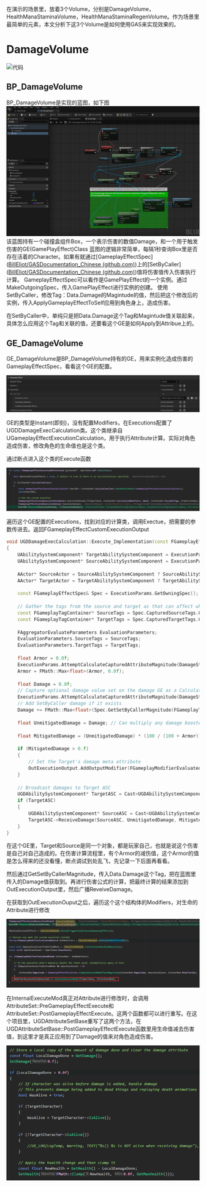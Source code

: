 在演示的场景里，放着3个Volume，分别是DamageVolume，HealthManaStaminaVolume，HealthManaStaminaRegenVolume。作为场景里最简单的元素，本文分析下这3个Volume是如何使用GAS来实现效果的。

# DamageVolume

![代码](image/damgevolue.gif)

## BP_DamageVolume

BP_DamageVolume是实现的蓝图，如下图
![代码](image/3.png)
该蓝图持有一个碰撞盒组件Box，一个表示伤害的数值Damage，和一个用于触发伤害的GE(GamePlayEffect)Class
蓝图的逻辑非常简单，每隔1秒查询Box里是否存在活着的Character。如果有就通过[GameplayEffectSpec]([BillEliot/GASDocumentation_Chinese (github.com)](https://github.com/BillEliot/GASDocumentation_Chinese#459-gameplayeffectspec))上的[SetByCaller]([BillEliot/GASDocumentation_Chinese (github.com)](https://github.com/BillEliot/GASDocumentation_Chinese#4591-setbycaller))值将伤害值传入伤害执行计算。
GameplayEffectSpec可以看作是GamePlayEffect的一个实例。通过MakeOutgoingSpec，传入GamePlayEffect进行实例的创建。
使用SetByCaller，修改Tag：Data.Damage的Magintude的值，然后把这个修改后的实例，传入ApplyGameplayEffectToSelf应用到角色身上，造成伤害。

在SetByCaller中，单纯只是把Data.Damage这个Tag和Magintude值关联起来，具体怎么应用这个Tag和关联的值，还要看这个GE是如何Apply到Attribue上的。

## GE_DamageVolume

GE_DamageVolume是BP_DamageVolume持有的GE，用来实例化造成伤害的GameplayEffectSpec，看看这个GE的配置。

![代码](image/4.png)

GE的类型是Instant(即刻)，没有配置Modifiers，在Executions配置了UGDDamageExecCalculation类。这个类继承自UGameplayEffectExecutionCalculation，用于执行Attribute计算。实际对角色造成伤害，修改角色的生命值也是这个类。

通过断点进入这个类的Execute函数

![代码](image/5.png)

遍历这个GE配置的Executions，找到对应的计算类，调用Exectue，把需要的参数传进去。返回FGameplayEffectCustomExecutionOutput

```cpp
void UGDDamageExecCalculation::Execute_Implementation(const FGameplayEffectCustomExecutionParameters & ExecutionParams, OUT FGameplayEffectCustomExecutionOutput & OutExecutionOutput) const
{
	UAbilitySystemComponent* TargetAbilitySystemComponent = ExecutionParams.GetTargetAbilitySystemComponent();
	UAbilitySystemComponent* SourceAbilitySystemComponent = ExecutionParams.GetSourceAbilitySystemComponent();

	AActor* SourceActor = SourceAbilitySystemComponent ? SourceAbilitySystemComponent->GetAvatarActor() : nullptr;
	AActor* TargetActor = TargetAbilitySystemComponent ? TargetAbilitySystemComponent->GetAvatarActor() : nullptr;

	const FGameplayEffectSpec& Spec = ExecutionParams.GetOwningSpec();

	// Gather the tags from the source and target as that can affect which buffs should be used
	const FGameplayTagContainer* SourceTags = Spec.CapturedSourceTags.GetAggregatedTags();
	const FGameplayTagContainer* TargetTags = Spec.CapturedTargetTags.GetAggregatedTags();

	FAggregatorEvaluateParameters EvaluationParameters;
	EvaluationParameters.SourceTags = SourceTags;
	EvaluationParameters.TargetTags = TargetTags;

	float Armor = 0.0f;
	ExecutionParams.AttemptCalculateCapturedAttributeMagnitude(DamageStatics().ArmorDef, EvaluationParameters, Armor);
	Armor = FMath::Max<float>(Armor, 0.0f);

	float Damage = 0.0f;
	// Capture optional damage value set on the damage GE as a CalculationModifier under the ExecutionCalculation
	ExecutionParams.AttemptCalculateCapturedAttributeMagnitude(DamageStatics().DamageDef, EvaluationParameters, Damage);
	// Add SetByCaller damage if it exists
	Damage += FMath::Max<float>(Spec.GetSetByCallerMagnitude(FGameplayTag::RequestGameplayTag(FName("Data.Damage")), false, -1.0f), 0.0f);

	float UnmitigatedDamage = Damage; // Can multiply any damage boosters here
	
	float MitigatedDamage = (UnmitigatedDamage) * (100 / (100 + Armor));

	if (MitigatedDamage > 0.f)
	{
		// Set the Target's damage meta attribute
		OutExecutionOutput.AddOutputModifier(FGameplayModifierEvaluatedData(DamageStatics().DamageProperty, EGameplayModOp::Additive, MitigatedDamage));
	}

	// Broadcast damages to Target ASC
	UGDAbilitySystemComponent* TargetASC = Cast<UGDAbilitySystemComponent>(TargetAbilitySystemComponent);
	if (TargetASC)
	{
		UGDAbilitySystemComponent* SourceASC = Cast<UGDAbilitySystemComponent>(SourceAbilitySystemComponent);
		TargetASC->ReceiveDamage(SourceASC, UnmitigatedDamage, MitigatedDamage);
	}
}
```

在这个GE里，Target和Source是同一个对象，都是玩家自己，也就是说这个伤害是自己对自己造成的。在伤害计算流程里，有个Armor的减伤值，这个Armor的值是怎么得来的还没看懂，断点调试到处乱飞，先记录一下后面再看看。

然后通过GetSetByCallerMagnitude，传入Data.Damage这个Tag，把在蓝图里传入的Damage值获取到。再进行伤害公式的计算，把最终计算的结果添加到OutExecutionOutput里，然后广播ReveiveDamage。

在获取到OutExecutionOuput之后，遍历这个这个结构体的Modifiers，对生命的Attribute进行修改

![代码](image/6.png)

在InternalExecuteMod真正对Attribute进行修改时，会调用AttributeSet::PreGameplayEffectExecute和AttributeSet::PostGameplayEffectExecute。这两个函数都可以进行重写。在这个项目里，UGDAttributeSetBase重写了这两个方法，在UGDAttributeSetBase::PostGameplayEffectExecute函数里用生命值减去伤害值，到这里才是真正应用到了Damage的值来对角色造成伤害。

![代码](image/7.png)